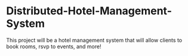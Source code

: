 # Distributed-Hotel-Management-System
This project will be a hotel management system that will allow clients to book rooms, rsvp to events, and more!
